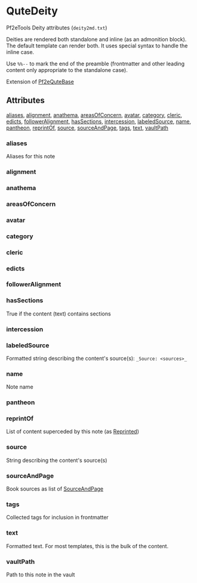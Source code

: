 # QuteDeity

Pf2eTools Deity attributes (`deity2md.txt`)

Deities are rendered both standalone and inline (as an admonition block).
The default template can render both.
It uses special syntax to handle the inline case.

Use `%%--` to mark the end of the preamble (frontmatter and
other leading content only appropriate to the standalone case).

Extension of [Pf2eQuteBase](../Pf2eQuteBase.md)

## Attributes

[aliases](#aliases), [alignment](#alignment), [anathema](#anathema), [areasOfConcern](#areasofconcern), [avatar](#avatar), [category](#category), [cleric](#cleric), [edicts](#edicts), [followerAlignment](#followeralignment), [hasSections](#hassections), [intercession](#intercession), [labeledSource](#labeledsource), [name](#name), [pantheon](#pantheon), [reprintOf](#reprintof), [source](#source), [sourceAndPage](#sourceandpage), [tags](#tags), [text](#text), [vaultPath](#vaultpath)


### aliases

Aliases for this note

### alignment


### anathema


### areasOfConcern


### avatar


### category


### cleric


### edicts


### followerAlignment


### hasSections

True if the content (text) contains sections

### intercession


### labeledSource

Formatted string describing the content's source(s): `_Source: <sources>_`

### name

Note name

### pantheon


### reprintOf

List of content superceded by this note (as [Reprinted](../../Reprinted.md))

### source

String describing the content's source(s)

### sourceAndPage

Book sources as list of [SourceAndPage](../../SourceAndPage.md)

### tags

Collected tags for inclusion in frontmatter

### text

Formatted text. For most templates, this is the bulk of the content.

### vaultPath

Path to this note in the vault
